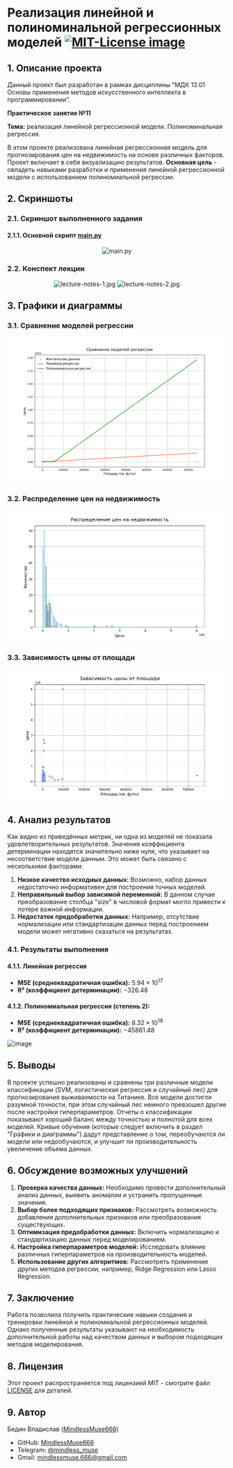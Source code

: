 # Реализация линейной и полиноминальной регрессионных моделей <a href="https://opensource.org/licenses/MIT"><img src="https://img.shields.io/badge/License-MIT-yellow.svg" alt="MIT-License image"></a>

## 1. Описание проекта
Данный проект был разработан в рамках дисциплины "МДК 13.01 Основы применения методов искусственного интеллекта в программировании".

**Практическое занятие №11**

**Тема:** реализация линейной регрессионной модели. Полиноминальная регрессия.

В этом проекте реализована линейная регрессионная модель для прогнозирования цен на недвижимость на основе различных факторов. Проект включает в себя визуализацию результатов. 
**Основная цель** - овладеть навыками разработки и применения линейной регрессионной модели с использованием полиномиальной регрессии.

## 2. Скриншоты
### 2.1. Скриншот выполненного задания
#### 2.1.1. Основной скрипт [main.py](src/main.py)
<p align="center">
  <img src="https://github.com/user-attachments/assets/a395c488-8418-44d3-981b-7c93cbe19ea0" alt="main.py">
</p>

### 2.2. Конспект лекции
<p align="center">
  <img src="report\lecture-notes\lecture-notes-1.jpg" alt="lecture-notes-1.jpg">
  <img src="report\lecture-notes\lecture-notes-2.jpg" alt="lecture-notes-2.jpg">
</p>

## 3. Графики и диаграммы
### 3.1. Сравнение моделей регрессии
<p align="center">
  <img src="plots/model_comparison.png" alt="model_comparison">
</p>

### 3.2. Распределение цен на недвижимость
<p align="center">
  <img src="plots/price_distribution.png" alt="price_distribution">
</p>

### 3.3. Зависимость цены от площади
<p align="center">
  <img src="plots/size_vs_price.png" alt="size_vs_price">
</p>

## 4. Анализ результатов
Как видно из приведённых метрик, ни одна из моделей не показала удовлетворительных результатов. Значения коэффициента детерминации находятся значительно ниже нуля, что указывает на несоответствие модели данным. Это может быть связано с несколькими факторами:

1. **Низкое качество исходных данных:** Возможно, набор данных недостаточно информативен для построения точных моделей.
2. **Неправильный выбор зависимой переменной:** В данном случае преобразование столбца "size" в числовой формат могло привести к потере важной информации.
3. **Недостаток предобработки данных:** Например, отсутствие нормализации или стандартизации данных перед построением модели может негативно сказаться на результатах.

### 4.1. Результаты выполнения

#### 4.1.1. Линейная регрессия
- **MSE (среднеквадратичная ошибка):** $5.94 \times 10^{17}$
- **R² (коэффициент детерминации):** $-326.48$

#### 4.1.2. Полиномиальная регрессия (степень 2):
- **MSE (среднеквадратичная ошибка):** $8.32 \times 10^{18}$
- **R² (коэффициент детерминации):** $-45861.48$

![image](https://github.com/user-attachments/assets/4ed6f8d8-198e-4df4-8338-10ab9a718c7f)

## 5. Выводы
В проекте успешно реализованы и сравнены три различные модели классификации (SVM, логистическая регрессия и случайный лес) для прогнозирования выживаемости на Титанике. Все модели достигли разумной точности, при этом случайный лес немного превзошел другие после настройки гиперпараметров. Отчеты о классификации показывают хороший баланс между точностью и полнотой для всех моделей. Кривые обучения (которые следует включить в раздел "Графики и диаграммы") дадут представление о том, переобучаются ли модели или недообучаются, и улучшит ли производительность увеличение объема данных.

## 6. Обсуждение возможных улучшений
1. **Проверка качества данных:** Необходимо провести дополнительный анализ данных, выявить аномалии и устранить пропущенные значения.
2. **Выбор более подходящих признаков:** Рассмотреть возможность добавления дополнительных признаков или преобразования существующих.
3. **Оптимизация предобработки данных:** Включить нормализацию и стандартизацию данных перед моделированием.
4. **Настройка гиперпараметров моделей:** Исследовать влияние различных гиперпараметров на производительность моделей.
5. **Использование других алгоритмов:** Рассмотреть применение других методов регрессии, например, Ridge Regression или Lasso Regression.

## 7. Заключение
Работа позволила получить практические навыки создания и тренировки линейной и полиномиальной регрессионных моделей. Однако полученные результаты указывают на необходимость дополнительной работы над качеством данных и выбором подходящих методов моделирования.

## 8. Лицензия
Этот проект распространяется под лицензией MIT - смотрите файл [LICENSE](LICENSE) для деталей.

## 9. Автор
Бедин Владислав ([MindlessMuse666](https://github.com/MindlessMuse666))

* GitHub: [MindlessMuse666](https://github.com/MindlessMuse666 "Владислав: https://github.com/MindlessMuse666")
* Telegram: [@mindless_muse](t.me/mindless_muse)
* Gmail: [mindlessmuse.666@gmail.com](mindlessmuse.666@gmail.com)
